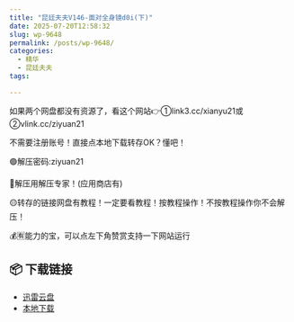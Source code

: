 ```yaml
---
title: "昆廷夫夫V146-面对全身镜d0i(下)"
date: 2025-07-20T12:58:32
slug: wp-9648
permalink: /posts/wp-9648/
categories:
  - 精华
  - 昆廷夫夫
tags:

---
```


如果两个网盘都没有资源了，看这个网站👉①link3.cc/xianyu21或②vlink.cc/ziyuan21

不需要注册账号！直接点本地下载转存OK？懂吧！

🟢解压密码:ziyuan21

🔵解压用解压专家！(应用商店有)

🟡转存的链接网盘有教程！一定要看教程！按教程操作！不按教程操作你不会解压！

💰🈶能力的宝，可以点左下角赞赏支持一下网站运行

## 📦 下载链接
- [迅雷云盘](https://blziyuan21.com/pay-download/9648?key=4b6eb04c8b&down_id=0)
- [本地下载](https://blziyuan21.com/pay-download/9648?key=4b6eb04c8b&down_id=1)

